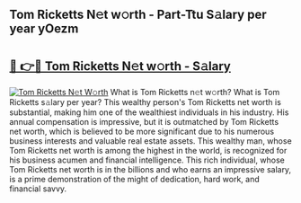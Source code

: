 ## Tom Ricketts N𝚎t w𝚘rth - Part-Ttu S𝚊lary per year yOezm

# <h2><a href="http://gc2208.nevu.top/?p=Tom+Ricketts">🔗 👉🔴 Tom Ricketts N𝚎t w𝚘rth - S𝚊lary</a></h2>

[![Tom Ricketts N𝚎t W𝚘rth](https://i.imgur.com/Oavwk0R.jpeg)](http://gc2208.nevu.top/?p=Tom+Ricketts)
What is Tom Ricketts n𝚎t w𝚘rth? What is Tom Ricketts s𝚊lary per year?
This wealthy person's Tom Ricketts net worth is substantial, making him one of the wealthiest individuals in his industry. His annual compensation is impressive, but it is outmatched by Tom Ricketts net worth, which is believed to be more significant due to his numerous business interests and valuable real estate assets. This wealthy man, whose Tom Ricketts net worth is among the highest in the world, is recognized for his business acumen and financial intelligence. This rich individual, whose Tom Ricketts net worth is in the billions and who earns an impressive salary, is a prime demonstration of the might of dedication, hard work, and financial savvy.
